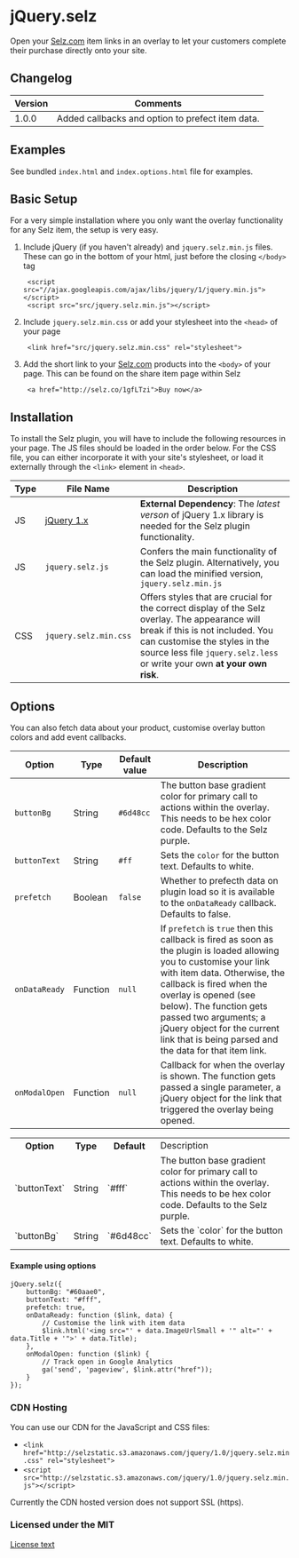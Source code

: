# jQuery.selz

Open your [Selz.com](https://selz.com) item links in an overlay to let your customers complete their purchase directly onto your site. 

## Changelog
| Version | Comments |
|---------|----------|
| 1.0.0   | Added callbacks and option to prefect item data. |


## Examples

See bundled `index.html` and `index.options.html` file for examples.

## Basic Setup
For a very simple installation where you only want the overlay functionality for any Selz item, the setup is very easy. 

1. Include jQuery (if you haven't already) and `jquery.selz.min.js` files. These can go in the bottom of your html, just before the closing `</body>` tag

        <script src="//ajax.googleapis.com/ajax/libs/jquery/1/jquery.min.js"></script>
        <script src="src/jquery.selz.min.js"></script>

2. Include `jquery.selz.min.css` or add your stylesheet into the `<head>` of your page

        <link href="src/jquery.selz.min.css" rel="stylesheet">

3. Add the short link to your [Selz.com](https://selz.com) products into the `<body>` of your page. This can be found on the share item page within Selz

        <a href="http://selz.co/1gfLTzi">Buy now</a>
        
## Installation
To install the Selz plugin, you will have to include the following resources in your page. The JS files should be loaded in the order below. For the CSS file, you can either incorporate it with your site's stylesheet, or load it externally through the `<link>` element in `<head>`.

| Type | File Name            | Description                                                                                                            |
|------|----------------------|------------------------------------------------------------------------------------------------------------------------|
| JS   | [jQuery 1.x](http://ajax.googleapis.com/ajax/libs/jquery/1/jquery.min.js) | **External Dependency**: The *latest verson* of jQuery 1.x library is needed for the Selz plugin functionality. |
| JS   | `jquery.selz.js` 	| Confers the main functionality of the Selz plugin. Alternatively, you can load the minified version, `jquery.selz.min.js` |
| CSS  | `jquery.selz.min.css`   | Offers styles that are crucial for the correct display of the Selz overlay. The appearance will break if this is not included. You can customise the styles in the source less file `jquery.selz.less` or write your own **at your own risk**. |


## Options

You can also fetch data about your product, customise overlay button colors and add event callbacks. 

| Option           | Type      | Default value | Description                           |
|------------------|-----------|---------------|---------------------------------------|
| `buttonBg`   		| String 	| `#6d48cc`    | The button base gradient color for primary call to actions within the overlay. This needs to be hex color code. Defaults to the Selz purple.  |
| `buttonText`   	| String    | `#ff` 		| Sets the `color` for the button text. Defaults to white. |
| `prefetch` 		| Boolean   | `false`      | Whether to prefecth data on plugin load so it is available to the `onDataReady` callback. Defaults to false. |
| `onDataReady`   	| Function  | `null` 		| If `prefetch` is `true` then this callback is fired as soon as the plugin is loaded allowing you to customise your link with item data. Otherwise, the callback is fired when the overlay is opened (see below). The function gets passed two arguments; a jQuery object for the current link that is being parsed and the data for that item link. |
| `onModalOpen`  	| Function  | `null`       | Callback for when the overlay is shown. The function gets passed a single parameter, a jQuery object for the link that triggered the overlay being opened. |

<table>
  <tr>
    <th>Option</th>
    <th>Type</th>
    <th>Default</th>
    <td>Description</th>
  </tr>
  <tr>
    <td>`buttonText`</td>
    <td>String</td>
    <td>`#fff`</td>
    <td>The button base gradient color for primary call to actions within the overlay. This needs to be hex color code. Defaults to the Selz purple.</td>
  </tr>
  <tr>
    <td>`buttonBg`</td>
    <td>String</td>
    <td>`#6d48cc`</td>
    <td>Sets the `color` for the button text. Defaults to white.</td>
  </tr>
</table>

#### Example using options

	jQuery.selz({
    	buttonBg: "#60aae0",
        buttonText: "#fff",
    	prefetch: true,
    	onDataReady: function ($link, data) {
    		// Customise the link with item data
        	$link.html('<img src="' + data.ImageUrlSmall + '" alt="' + data.Title + '">' + data.Title);
    	},
    	onModalOpen: function ($link) {
    		// Track open in Google Analytics
			ga('send', 'pageview', $link.attr("href")); 
    	}
	});

### CDN Hosting
You can use our CDN for the JavaScript and CSS files:

- `<link href="http://selzstatic.s3.amazonaws.com/jquery/1.0/jquery.selz.min.css" rel="stylesheet">`
- `<script src="http://selzstatic.s3.amazonaws.com/jquery/1.0/jquery.selz.min.js"></script>`

Currently the CDN hosted version does not support SSL (https). 


### Licensed under the MIT

[License text](http://www.opensource.org/licenses/mit-license.php)
